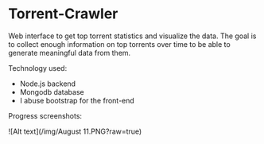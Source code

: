 Torrent-Crawler
===============

Web interface to get top torrent statistics and visualize the data.
The goal is to collect enough information on top torrents over time to be able to generate meaningful data from them.

Technology used:
* Node.js backend
* Mongodb database
* I abuse bootstrap for the front-end

Progress screenshots:

![Alt text](/img/August 11.PNG?raw=true)